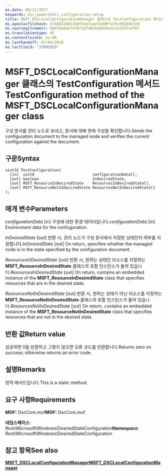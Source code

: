 ```yaml
---
ms.date: 06/12/2017
keywords: dsc,powershell,configuration,setup
title: MSFT_DSCLocalConfigurationManager 클래스의 TestConfiguration 메서드
ms.openlocfilehash: d746832b01310f43a7aae33dd0fa70c0928bb3e0
ms.sourcegitcommit: 8b076ebde7ef971d7465bab834a3c2a32471ef6f
ms.translationtype: HT
ms.contentlocale: ko-KR
ms.lasthandoff: 07/06/2018
ms.locfileid: "37893929"
---
```

# <a name="testconfiguration-method-of-the-msftdsclocalconfigurationmanager-class"></a><span data-ttu-id="82b80-103">MSFT_DSCLocalConfigurationManager 클래스의 TestConfiguration 메서드</span><span class="sxs-lookup"><span data-stu-id="82b80-103">TestConfiguration method of the MSFT_DSCLocalConfigurationManager class</span></span>

<span data-ttu-id="82b80-104">구성 문서를 관리 노드로 보내고, 문서에 대해 현재 구성을 확인합니다.</span><span class="sxs-lookup"><span data-stu-id="82b80-104">Sends the configuration document to the managed node and verifies the current configuration against the document.</span></span>

## <a name="syntax"></a><span data-ttu-id="82b80-105">구문</span><span class="sxs-lookup"><span data-stu-id="82b80-105">Syntax</span></span>

```mof
uint32 TestConfiguration(
  [in]  uint8                          configurationData[],
  [out] boolean                        InDesiredState,
  [out] MSFT_ResourceInDesiredState    ResourcesInDesiredState[],
  [out] MSFT_ResourceNotInDesiredState ResourcesNotInDesiredState[]
);
```

## <a name="parameters"></a><span data-ttu-id="82b80-106">매개 변수</span><span class="sxs-lookup"><span data-stu-id="82b80-106">Parameters</span></span>

<span data-ttu-id="82b80-107">*configurationData* \[in\] 구성에 대한 환경 데이터입니다.</span><span class="sxs-lookup"><span data-stu-id="82b80-107">*configurationData* \[in\] Environment data for the confuguration.</span></span>

<span data-ttu-id="82b80-108">*InDesiredState* \[out\] 반환 시, 관리 노드가 구성 문서에서 지정한 상태인지 여부를 지정합니다.</span><span class="sxs-lookup"><span data-stu-id="82b80-108">*InDesiredState* \[out\] On return, specifies whether the managed node is in the state specified by the configuration document.</span></span>

<span data-ttu-id="82b80-109">*ResourcesInDesiredState* \[out\] 반환 시, 원하는 상태인 리소스를 지정하는 **MSFT_ResourceInDesiredState** 클래스의 포함 인스턴스가 들어 있습니다.</span><span class="sxs-lookup"><span data-stu-id="82b80-109">*ResourcesInDesiredState* \[out\] On return, contains an embedded instance of the **MSFT_ResourceInDesiredState** class that specifies resources that are in the desired state.</span></span>

<span data-ttu-id="82b80-110">*ResourcesNotInDesiredState* \[out\] 반환 시, 원하는 상태가 아닌 리소스를 지정하는 **MSFT_ResourceNotInDesiredState** 클래스의 포함 인스턴스가 들어 있습니다.</span><span class="sxs-lookup"><span data-stu-id="82b80-110">*ResourcesNotInDesiredState* \[out\] On return, contains an embedded instance of the **MSFT_ResourceNotInDesiredState** class that specifies resources that are not in the desired state.</span></span>

## <a name="return-value"></a><span data-ttu-id="82b80-111">반환 값</span><span class="sxs-lookup"><span data-stu-id="82b80-111">Return value</span></span>

<span data-ttu-id="82b80-112">성공하면 0을 반환하고 그렇지 않으면 오류 코드를 반환합니다.</span><span class="sxs-lookup"><span data-stu-id="82b80-112">Returns zero on success; otherwise returns an error code.</span></span>

## <a name="remarks"></a><span data-ttu-id="82b80-113">설명</span><span class="sxs-lookup"><span data-stu-id="82b80-113">Remarks</span></span>

<span data-ttu-id="82b80-114">정적 메서드입니다.</span><span class="sxs-lookup"><span data-stu-id="82b80-114">This is a static method.</span></span>

## <a name="requirements"></a><span data-ttu-id="82b80-115">요구 사항</span><span class="sxs-lookup"><span data-stu-id="82b80-115">Requirements</span></span>

<span data-ttu-id="82b80-116">**MOF:** DscCore.mof</span><span class="sxs-lookup"><span data-stu-id="82b80-116">**MOF:** DscCore.mof</span></span>

<span data-ttu-id="82b80-117">**네임스페이스**: Root\Microsoft\Windows\DesiredStateConfiguration</span><span class="sxs-lookup"><span data-stu-id="82b80-117">**Namespace**: Root\Microsoft\Windows\DesiredStateConfiguration</span></span>

## <a name="see-also"></a><span data-ttu-id="82b80-118">참고 항목</span><span class="sxs-lookup"><span data-stu-id="82b80-118">See also</span></span>

[<span data-ttu-id="82b80-119">**MSFT_DSCLocalConfigurationManager**</span><span class="sxs-lookup"><span data-stu-id="82b80-119">**MSFT_DSCLocalConfigurationManager**</span></span>](msft-dsclocalconfigurationmanager.md)
